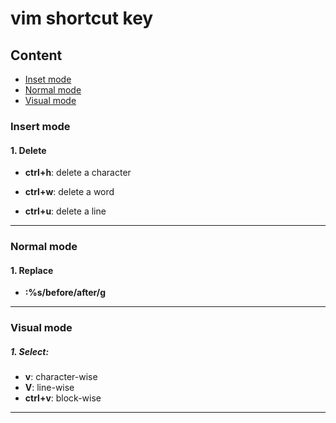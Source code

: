 # vim shortcut key

## Content

* [Inset mode](#1)
* [Normal mode](#2)
* [Visual mode](#3)

<h3 id='1'> Insert mode</h3>

#### 1. Delete

* **ctrl+h**: delete a character

* **ctrl+w**: delete a word

* **ctrl+u**: delete a line

---

<h3 id='2'> Normal mode</h3>

#### 1. Replace

* **:%s/before/after/g**

---

<h3 id='3'> Visual mode</h3>

##### 1. Select: 

* **v**: character-wise
* **V**: line-wise
* **ctrl+v**: block-wise

---
